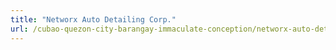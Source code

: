 ```yaml
---
title: "Networx Auto Detailing Corp."
url: /cubao-quezon-city-barangay-immaculate-conception/networx-auto-detailing-corp/
---
```

